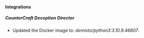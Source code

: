 #### Integrations
##### CounterCraft Deception Director
- Updated the Docker image to: *demisto/python3:3.10.9.46807*.
